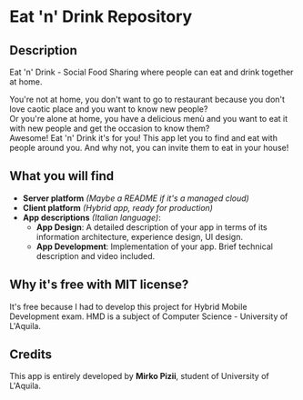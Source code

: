 # Eat 'n' Drink Repository

## Description
Eat 'n' Drink - Social Food Sharing where people can eat and drink together at home.

You're not at home, you don't want to go to restaurant because you don't love caotic place and you want to know new people?  
Or you're alone at home, you have a delicious menù and you want to eat it with new people and get the occasion to know them?  
Awesome! Eat 'n' Drink it's for you! This app let you to find and eat with people around you. And why not, you can invite them to eat in your house!

## What you will find
 * **Server platform** *(Maybe a README if it's a managed cloud)*
 * **Client platform** *(Hybrid app, ready for production)*
 * **App descriptions** *(Italian language)*:
   * **App Design**: A detailed description of your app in terms of its information architecture, experience design, UI design.
   * **App Development**: Implementation of your app. Brief technical description and video included.
   
## Why it's free with MIT license?
It's free because I had to develop this project for Hybrid Mobile Development exam. HMD is a subject of Computer Science - University of L'Aquila.

## Credits
This app is entirely developed by **Mirko Pizii**, student of University of L'Aquila.
